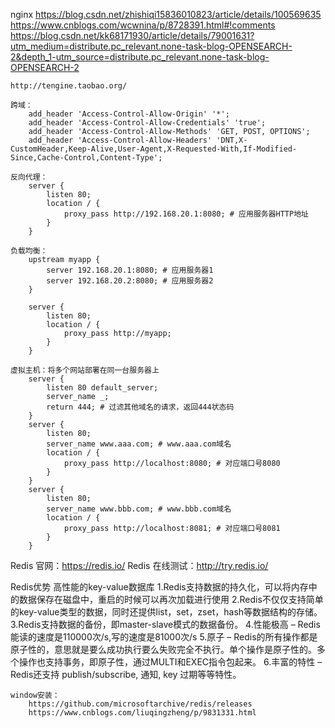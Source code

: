 nginx
	https://blog.csdn.net/zhishiqi15836010823/article/details/100569635
	https://www.cnblogs.com/wcwnina/p/8728391.html#!comments
	https://blog.csdn.net/kk68171930/article/details/79001631?utm_medium=distribute.pc_relevant.none-task-blog-OPENSEARCH-2&depth_1-utm_source=distribute.pc_relevant.none-task-blog-OPENSEARCH-2

	http://tengine.taobao.org/

	跨域：
		add_header 'Access-Control-Allow-Origin' '*';
		add_header 'Access-Control-Allow-Credentials' 'true';
		add_header 'Access-Control-Allow-Methods' 'GET, POST, OPTIONS';
		add_header 'Access-Control-Allow-Headers' 'DNT,X-CustomHeader,Keep-Alive,User-Agent,X-Requested-With,If-Modified-Since,Cache-Control,Content-Type';

	反向代理：
		server {
			listen 80;
			location / {
				proxy_pass http://192.168.20.1:8080; # 应用服务器HTTP地址
			}
		}

	负载均衡：
		upstream myapp {
			server 192.168.20.1:8080; # 应用服务器1
			server 192.168.20.2:8080; # 应用服务器2
		}

		server {
			listen 80;
			location / {
				proxy_pass http://myapp;
			}
		}

	虚拟主机：将多个网站部署在同一台服务器上
		server {
			listen 80 default_server;
			server_name _;
			return 444; # 过滤其他域名的请求，返回444状态码
		}
		server {
			listen 80;
			server_name www.aaa.com; # www.aaa.com域名
			location / {
				proxy_pass http://localhost:8080; # 对应端口号8080
			}
		}
		server {
			listen 80;
			server_name www.bbb.com; # www.bbb.com域名
			location / {
				proxy_pass http://localhost:8081; # 对应端口号8081
			}
		}
	

Redis 官网：https://redis.io/
Redis 在线测试：http://try.redis.io/

Redis优势
	高性能的key-value数据库
		1.Redis支持数据的持久化，可以将内存中的数据保存在磁盘中，重启的时候可以再次加载进行使用
		2.Redis不仅仅支持简单的key-value类型的数据，同时还提供list，set，zset，hash等数据结构的存储。
		3.Redis支持数据的备份，即master-slave模式的数据备份。
		4.性能极高 – Redis能读的速度是110000次/s,写的速度是81000次/s 
		5.原子 – Redis的所有操作都是原子性的，意思就是要么成功执行要么失败完全不执行。单个操作是原子性的。多个操作也支持事务，即原子性，通过MULTI和EXEC指令包起来。
		6.丰富的特性 – Redis还支持 publish/subscribe, 通知, key 过期等等特性。
	
	window安装：
		https://github.com/microsoftarchive/redis/releases
		https://www.cnblogs.com/liuqingzheng/p/9831331.html